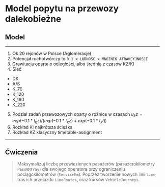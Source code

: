 # Model popytu na przewozy dalekobieżne


## Model
---

1. Ok 20 rejonów w Polsce (Aglomeracje)
2. Potencjał ruchotwórczy to `0.1 x LUDNOSC x MNOZNIK_ATRAKCYJNOSCI`
3. Grawitacja oparta o odległości, albo średnią z czasów KZ/KI
4. Sieć:
* DK
* A/S
* K_70
* K_120
* K_160
* K_220
5. Podział zadań przewozowych oparty o różnice w czasach $u_kz = exp(-0.1*t_kz)/(exp(-0.1*t_kz)+exp(-0.1*t_ki))$
6. Rozkład KI najkrótsza ścieżka
7. Rozkład KZ klasyczny timetable-assignment

---

## Ćwiczenia

> Maksymalizuj liczbę przewiezionych pasażerów (pasażerokilometry `PassKMTrav`) dla swojego operatora przy ograniczeniu pociągokilometrów (`ServiceKm`).
> Poprzez tworzenie nowych linii `Line`, tras ich przejazdu `LineRoutes`, oraz kursów `VehicleJourneys`.


